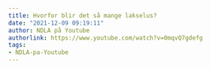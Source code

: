 ```yaml
---
title: Hvorfor blir det så mange lakselus?
date: "2021-12-09 09:19:11"
author: NDLA på Youtube
authorlink: https://www.youtube.com/watch?v=0mqvQ7gdefg
tags:
- NDLA-pa-Youtube
---
```

